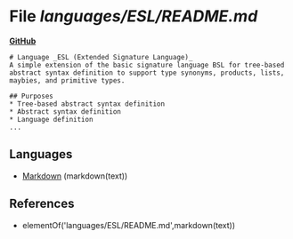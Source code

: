 # File _languages/ESL/README.md_
**[GitHub](https://github.com/softlang/yas/blob/master/languages/ESL/README.md)**
```
# Language _ESL (Extended Signature Language)_
A simple extension of the basic signature language BSL for tree-based abstract syntax definition to support type synonyms, products, lists, maybies, and primitive types.

## Purposes
* Tree-based abstract syntax definition
* Abstract syntax definition
* Language definition
...
```

## Languages
* [Markdown](../languages/Markdown.md) (markdown(text))

## References
* elementOf('languages/ESL/README.md',markdown(text))
